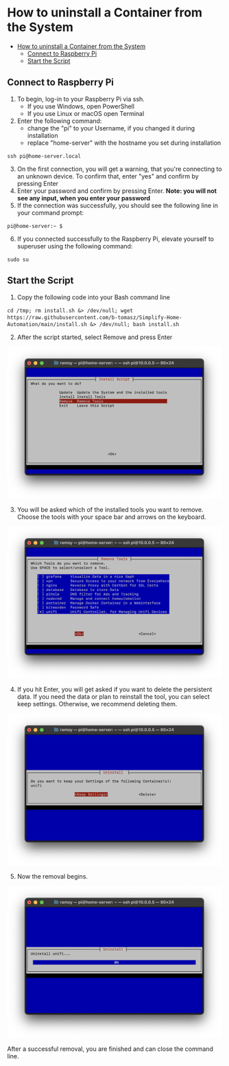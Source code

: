 # How to uninstall a Container from the System

- [How to uninstall a Container from the System](#how-to-uninstall-a-container-from-the-system)
  - [Connect to Raspberry Pi](#connect-to-raspberry-pi)
  - [Start the Script](#start-the-script)

## Connect to Raspberry Pi
1. To begin, log-in to your Raspberry Pi via ssh. 
      - If you use Windows, open PowerShell
      - If you use Linux or macOS open Terminal
2. Enter the following command:
   - change the "pi" to your Username, if you changed it during installation
   - replace "home-server" with the hostname you set during installation
  
```
ssh pi@home-server.local
```

3. On the first connection, you will get a warning, that you're connecting to an unknown device. To confirm that, enter "yes" and confirm by pressing Enter
4. Enter your password and confirm by pressing Enter. **Note: you will not see any input, when you enter your password**
5. If the connection was successfully, you should see the following line in your command prompt:

```
pi@home-server:~ $
```

6. If you connected successfully to the Raspberry Pi, elevate yourself to superuser using the following command:
```
sudo su
```

## Start the Script
1. Copy the following code into your Bash command line
```
cd /tmp; rm install.sh &> /dev/null; wget https://raw.githubusercontent.com/b-tomasz/Simplify-Home-Automation/main/install.sh &> /dev/null; bash install.sh
```

2. After the script started, select Remove and press Enter

<img src="Images/remove/Remove001.png" alt="Choose remove" width="500"/>
  
3. You will be asked which of the installed tools you want to remove. Choose the tools with your space bar and arrows on the keyboard.

<img src="Images/remove/Remove002.png" alt="Choose Product to remove" width="500"/>

4. If you hit Enter, you will get asked if you want to delete the persistent data. If you need the data or plan to reinstall the tool, you can select keep settings. Otherwise, we recommend deleting them.

<img src="Images/remove/Remove003.png" alt="Select file removal" width="500"/>

5. Now the removal begins.

<img src="Images/remove/Remove004.png" alt="removeing" width="500"/>

After a successful removal, you are finished and can close the command line.
